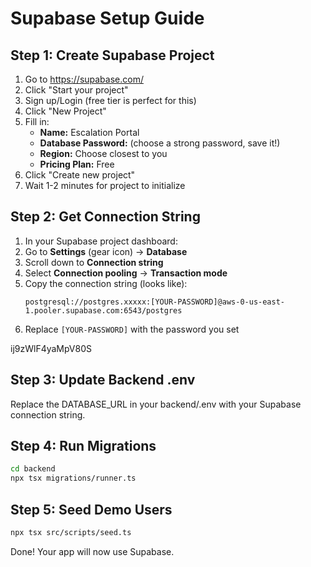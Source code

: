 # Supabase Setup Guide

## Step 1: Create Supabase Project

1. Go to https://supabase.com/
2. Click "Start your project"
3. Sign up/Login (free tier is perfect for this)
4. Click "New Project"
5. Fill in:
   - **Name:** Escalation Portal
   - **Database Password:** (choose a strong password, save it!)
   - **Region:** Choose closest to you
   - **Pricing Plan:** Free
6. Click "Create new project"
7. Wait 1-2 minutes for project to initialize

## Step 2: Get Connection String

1. In your Supabase project dashboard:
2. Go to **Settings** (gear icon) → **Database**
3. Scroll down to **Connection string**
4. Select **Connection pooling** → **Transaction mode**
5. Copy the connection string (looks like):
   ```
   postgresql://postgres.xxxxx:[YOUR-PASSWORD]@aws-0-us-east-1.pooler.supabase.com:6543/postgres
   ```
6. Replace `[YOUR-PASSWORD]` with the password you set

ij9zWlF4yaMpV80S

## Step 3: Update Backend .env

Replace the DATABASE_URL in your backend/.env with your Supabase connection string.

## Step 4: Run Migrations

```bash
cd backend
npx tsx migrations/runner.ts
```

## Step 5: Seed Demo Users

```bash
npx tsx src/scripts/seed.ts
```

Done! Your app will now use Supabase.
